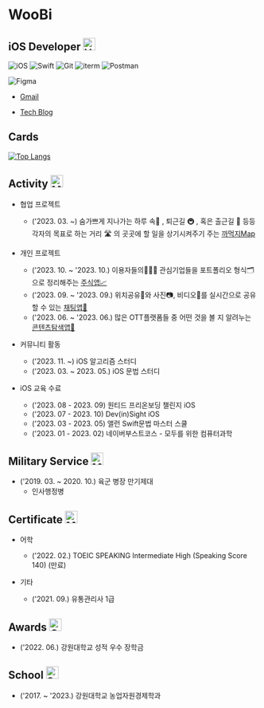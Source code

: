 

# WooBi

## iOS Developer <img src="https://raw.githubusercontent.com/Tarikul-Islam-Anik/Animated-Fluent-Emojis/master/Emojis/Hand%20gestures/Hand%20with%20Fingers%20Splayed%20Light%20Skin%20Tone.png" alt="Hand with Fingers Splayed Light Skin Tone" width="25" height="25" />

  ![iOS](https://img.shields.io/badge/iOS-000000?style=for-the-badge&logo=ios&logoColor=white)
  ![Swift](https://img.shields.io/badge/Swift-FA7343?style=for-the-badge&logo=swift&logoColor=white)
  ![Git](https://img.shields.io/badge/GIT-E44C30?style=for-the-badge&logo=git&logoColor=white)
  ![iterm](https://img.shields.io/badge/iTerm2-000000?style=for-the-badge&logo=iterm2&logoColor=white)
  ![Postman](https://img.shields.io/badge/Postman-FF6C37?style=for-the-badge&logo=postman&logoColor=white)

  ![Figma](https://img.shields.io/badge/Figma-F24E1E?style=for-the-badge&logo=figma&logoColor=white)

- [Gmail](mailto:woobios97@gmail.com)

- [Tech Blog](https://woobios97portfolio.notion.site/Develop-a6b9c8b58d40476b901101e703f5acf9?pvs=4)


## Cards

[![Top Langs](https://github-readme-stats.vercel.app/api/top-langs/?username=Woobios97)](https://github.com/anuraghazra/github-readme-stats)


## Activity <img src="https://github.com/Tarikul-Islam-Anik/Animated-Fluent-Emojis/blob/master/Emojis/People/Man%20Running.png" alt="Man Ruuning" width="25" height="25" />

- 협업 프로젝트
  - ('2023. 03. ~) 숨가쁘게 지나가는 하루 속🚶 , 퇴근길 🚇 , 혹은 출근길 🚉 등등 각자의 목표로 하는 거리 🛣️ 의 곳곳에 할 일을 상기시켜주기 주는 [까먹지Map](https://github.com/Woobios97/dontforgetMAP)

- 개인 프로젝트
  - ('2023. 10. ~ '2023. 10.) 이용자들의🙋🏻‍♂️ 관심기업들을 포트폴리오 형식🗂️으로 정리해주는 [주식앱📈](https://github.com/Woobios97/TradeHip)
  - ('2023. 09. ~ '2023. 09.) 위치공유📍와 사진📷, 비디오📼를 실시간으로 공유할 수 있는 [채팅앱💬](https://github.com/Woobios97/Messengar)
  - ('2023. 06. ~ '2023. 06.) 많은 OTT플랫폼들 중 어떤 것을 볼 지 알려누는 [콘텐츠탐색앱🎥](https://github.com/Woobios97/MovingSurfing)

- 커뮤니티 활동
  - ('2023. 11. ~) iOS 알고리즘 스터디
  - ('2023. 03. ~ 2023. 05.) iOS 문법 스터디
 
- iOS 교육 수료
  - ('2023. 08 - 2023. 09) 원티드 프리온보딩 챌린지 iOS
  - ('2023. 07 - 2023. 10) Dev(in)Sight iOS
  - ('2023. 03 - 2023. 05) 앨런 Swift문법 마스터 스쿨
  - ('2023. 01 - 2023. 02) 네이버부스트코스 - 모두를 위한 컴퓨터과학


## Military Service <img src="https://github.com/Tarikul-Islam-Anik/Animated-Fluent-Emojis/blob/master/Emojis/Objects/Military%20Helmet.png" alt="Military Helmet" width="25" height="25" />
- ('2019. 03. ~ 2020. 10.) 육군 병장 만기제대
  - 인사행정병

## Certificate <img src="https://github.com/Tarikul-Islam-Anik/Animated-Fluent-Emojis/blob/master/Emojis/Activities/Military%20Medal.png" alt="Military Medal" width="25" height="25" />

- 어학
  - ('2022. 02.) TOEIC SPEAKING Intermediate High (Speaking Score 140) (만료)
    
- 기타
  - ('2021. 09.) 유통관리사 1급


## Awards <img src="https://github.com/Tarikul-Islam-Anik/Animated-Fluent-Emojis/blob/master/Emojis/Symbols/Check%20Mark%20Button.png" alt="Check Mark Button" width="25" height="25" />
- ('2022. 06.) 강원대학교 성적 우수 장학금

 
## School <img src="https://github.com/Tarikul-Islam-Anik/Animated-Fluent-Emojis/blob/master/Emojis/Travel%20and%20places/School.png" alt="School" width="25" height="25" />

- ('2017. ~ '2023.) 강원대학교 농업자원경제학과
